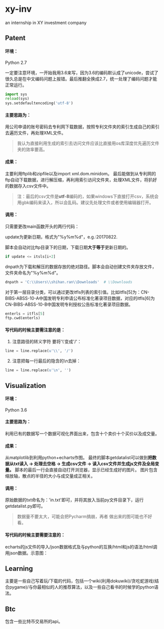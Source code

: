 # xy-inv
an internship in XY investment company

## Patent

#### 环境：

Python 2.7

一定要注意环境，一开始我用3.6来写，因为3.6的编码默认成了unicode，尝试了很久总是在中文编码问题上报错。最后推翻全换成2.7，统一处理了编码问题才能正常运行。

```python
import sys
reload(sys)
sys.setdefaultencoding('utf-8')
```

#### 主要思路为：

用公司申请的账号密码去专利网下载数据，按照专利文件夹的索引生成自己的索引去遍历文件，再处理XML文件。

> 我认为直接利用生成的索引去访问文件应该比直接用os库深度优先遍历文件夹的效率要高。

#### 成果：

主要利用ftplib和zipfile以及import xml.dom.minidom。
最后能做到从专利网的ftp自动下载数据，进行解压缩，再利用索引访问文件夹，处理XML文件，将扒好的数据存入csv文件中。

> 注：最后的csv文件是**utf-8**编码的，如果windows下直接打开csv，系统会用gbk编码来读入，所以会乱码。建议先处理文件或者使用编辑器打开。

#### 调用：

只需要更改main函数开头的两行代码：

update为更新日期，格式为"%y%m%d"，e.g.:20170822.

脚本会自动对比ftp目录下的日期，下载日期**大于等于**更新日期的。

```python
if update <= itsls[i+2]
```

dnpath为下载和解压的数据存放的绝对路径。脚本会自动创建文件夹存放文件，文件夹命名为"%y%m%d"。

```python
dnpath = 'C:\\Users\\shihan.ran\\Downloads'  # \\Downloads
```

对于第一层目录分类，可以通过更改itfls列表的索引值。比如itfls[5]为：CN-BIBS-ABSS-10-A中国发明专利申请公布标准化著录项目数据，对应的itfls[6]为CN-BIBS-ABSS-10-B中国发明专利授权公告标准化著录项目数据。

```python
enterls = itfls[5]
ftp.cwd(enterls)
```

#### 写代码的时候主要需注意的是：

1. 注意路径的转义字符 要将'\\'变成'/'：
```python
line = line.replace(u'\\', '/')
```
2. 注意把每一行最后的隐含的\n去掉：
```python
line = line.replace(u'\n', '')
```



## Visualization

#### 环境：

Python 3.6

#### 主要思路为：

利用已有的数据写一个数据可视化界面出来，包含十个卖价十个买价以及成交量。

#### 成果：

从matplotlib到利用python+echarts作图。
最终的脚本getdatalist可以做到**把数据从txt读入 -> 处理去空格 -> 生成csv文件 -> 读入csv文件并生成js文件及全局变量。**
脚本的最后一行会直接自动打开浏览器，显示已经生成好的图片。
图片包含缩放轴，散点的半径的大小与成交量成正相关。

#### 调用：

原始数据的txt命名为：'in.txt'即可，并将其放入当前py文件目录下，运行getdatalist.py即可。

> 数据量不要太大，可能会把Pycharm搞崩，再者 做出来的图可能也不好看。

#### 写代码的时候主要需要注意的：
echarts的js文件的导入/json数据格式及与python的互换/html和js的语法/html调用json数据。示意图：



## Learning

主要是一些自己写着玩/下载的代码，包括一个wiki(利用dokuwiki)/贪吃蛇游戏(结合pygame)/与你最相似的人的推荐算法，以及一些自己看书的时候学的python语法。



## Btc

包含一些比特币交易所的api。
